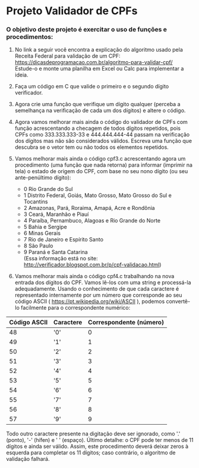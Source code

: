 # Projeto Validador de CPFs

### O objetivo deste projeto é exercitar o uso de funções e procedimentos: 

1) No link a seguir você encontra a explicação do algoritmo usado pela Receita Federal para validação de um CPF:    
https://dicasdeprogramacao.com.br/algoritmo-para-validar-cpf/    
Estude-o e monte uma planilha em Excel ou Calc para implementar a ideia.    

2) Faça um código em C que valide o primeiro e o segundo dígito verificador.    
    
3) Agora crie uma função que verifique um dígito qualquer (perceba a semelhança na verificação de cada um dos dígitos) e altere o código.    

4) Agora vamos melhorar mais ainda o código do validador de CPFs com função acrescentando a checagem de todos dígitos repetidos, pois CPFs como 333.333.333-33 e 444.444.444-44 passam na verificação dos dígitos mas não são considerados válidos. Escreva uma função que descubra se o vetor tem ou não todos os elementos repetidos.    

5) Vamos melhorar mais ainda o código cpf3.c acrescentando agora um procedimento (uma função que nada retorna) para informar (imprimir na tela) o estado de origem do CPF, com base no seu nono dígito (ou seu ante-penúltimo dígito):    

    * 0 Rio Grande do Sul    
    * 1 Distrito Federal, Goiás, Mato Grosso, Mato Grosso do Sul e Tocantins    
    * 2 Amazonas, Pará, Roraima, Amapá, Acre e Rondônia    
    * 3 Ceará, Maranhão e Piauí    
    * 4 Paraíba, Pernambuco, Alagoas e Rio Grande do Norte    
    * 5 Bahia e Sergipe    
    * 6 Minas Gerais    
    * 7 Rio de Janeiro e Espírito Santo    
    * 8 São Paulo    
    * 9 Paraná e Santa Catarina    
(Essa informação está no site: http://verificador.blogspot.com.br/p/cpf-validacao.html)    
    
6) Vamos melhorar mais ainda o código cpf4.c trabalhando na nova entrada dos dígitos do CPF. Vamos lê-los com uma string e processá-la adequadamente. Usando o conhecimento de que cada caractere é representado internamente por um número que corresponde ao seu código ASCII ( https://pt.wikipedia.org/wiki/ASCII ), podemos convertê-lo facilmente para o correspondente numérico:    

| Código ASCII | Caractere| Correspondente (número) |
|----------|------|-----|
| 48 | '0' | 0 |
| 49 | '1' | 1 |
| 50 | '2' | 2 |
| 51 | '3' | 3 |
| 52 | '4' | 4 |
| 53 | '5' | 5 |
| 54 | '6' | 6 |
| 55 | '7' | 7 |
| 56 | '8' | 8 |
| 57 | '9' | 9 |
    
Todo outro caractere presente na digitação deve ser ignorado, como '.' (ponto), '-' (hífen) e ' ' (espaço).
Último detalhe: o CPF pode ter menos de 11 dígitos e ainda ser válido. Assim, este procedimento deverá deixar zeros à esquerda para completar os 11 dígitos; caso contrário, o algoritmo de validação falhará.    

